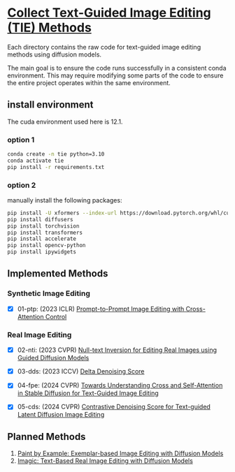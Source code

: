# [Collect Text-Guided Image Editing (TIE) Methods](https://github.com/tian-2024/TIE-Collect)


Each directory contains the raw code for text-guided image editing methods using diffusion models.

The main goal is to ensure the code runs successfully in a consistent conda environment. This may require modifying some parts of the code to ensure the entire project operates within the same environment.

## install environment

The cuda environment used here is 12.1.

### option 1

```bash
conda create -n tie python=3.10
conda activate tie
pip install -r requirements.txt
```

### option 2

manually install the following packages:

```bash
pip install -U xformers --index-url https://download.pytorch.org/whl/cu121
pip install diffusers
pip install torchvision
pip install transformers
pip install accelerate
pip install opencv-python
pip install ipywidgets
```

## Implemented Methods

### Synthetic Image Editing


- [x] 01-ptp:  (2023 ICLR) [Prompt-to-Prompt Image Editing with Cross-Attention Control](https://prompt-to-prompt.github.io/)

### Real Image Editing

- [x] 02-nti:  (2023 CVPR) [Null-text Inversion for Editing Real Images using Guided Diffusion Models](https://null-text-inversion.github.io/)
- [x] 03-dds:  (2023 ICCV) [Delta Denoising Score](https://delta-denoising-score.github.io/)
- [x] 04-fpe:  (2024 CVPR) [Towards Understanding Cross and Self-Attention in Stable Diffusion for Text-Guided Image Editing](https://github.com/alibaba/EasyNLP/tree/master/diffusion/FreePromptEditing)
- [x] 05-cds:  (2024 CVPR) [Contrastive Denoising Score for Text-guided Latent Diffusion Image Editing](https://github.com/HyelinNAM/ContrastiveDenoisingScore)


## Planned Methods

1. [Paint by Example: Exemplar-based Image Editing with Diffusion Models](https://github.com/Fantasy-Studio/Paint-by-Example)
2. [Imagic: Text-Based Real Image Editing with Diffusion Models](https://github.com/justinpinkney/stable-diffusion/blob/main/notebooks/imagic)